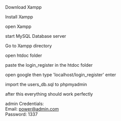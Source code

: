 Download Xampp

Install Xampp

open Xampp

start MySQL Database server

Go to Xampp directory

open htdoc folder <br>

paste the login_register in the htdoc folder


open google then type 'localhost/login_register' enter


import the users_db.sql to phpmyadmin

after this everything should work perfectly

admin Credentials: <br>
Email: power@admin.com <br>
Password: 1337 <br>
